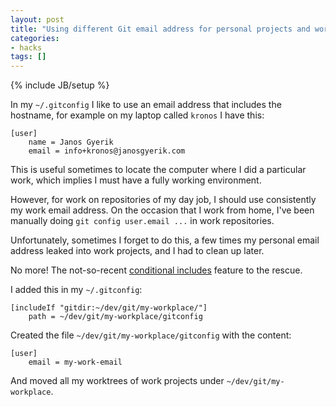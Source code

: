 ```yaml
---
layout: post
title: "Using different Git email address for personal projects and work"
categories:
- hacks
tags: []
---
```

{% include JB/setup %}

In my `~/.gitconfig` I like to use an email address that includes the hostname,
for example on my laptop called `kronos` I have this:

    [user]
        name = Janos Gyerik
        email = info+kronos@janosgyerik.com

This is useful sometimes to locate the computer where I did a particular work,
which implies I must have a fully working environment.

However, for work on repositories of my day job,
I should use consistently my work email address.
On the occasion that I work from home,
I've been manually doing `git config user.email ...` in work repositories.

Unfortunately, sometimes I forget to do this,
a few times my personal email address leaked into work projects,
and I had to clean up later.

No more!
The not-so-recent [conditional includes][includes] feature to the rescue.

I added this in my `~/.gitconfig`:

    [includeIf "gitdir:~/dev/git/my-workplace/"]
        path = ~/dev/git/my-workplace/gitconfig

Created the file `~/dev/git/my-workplace/gitconfig` with the content:

    [user]
        email = my-work-email

And moved all my worktrees of work projects under `~/dev/git/my-workplace`.

[includes]: https://git-scm.com/docs/git-config#_includes
